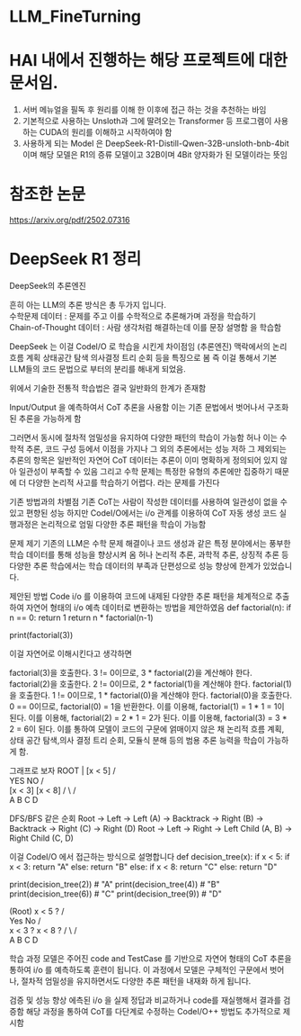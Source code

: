 # LLM_FineTurning

# HAI 내에서 진행하는 해당 프로젝트에 대한 문서임.
1. 서버 메뉴얼을 필독 후 원리를 이해 한 이후에 접근 하는 것을 추천하는 바임
2. 기본적으로 사용하는 Unsloth과 그에 딸려오는 Transformer 등 프로그램이 사용하는 CUDA의 원리를 이해하고 시작하여야 함
3. 사용하게 되는 Model 은 DeepSeek-R1-Distill-Qwen-32B-unsloth-bnb-4bit 이며 해당 모델은 R1의 증류 모델이고 32B이며 4Bit 양자화가 된 모델이라는 뜻임


# 참조한 논문
https://arxiv.org/pdf/2502.07316

# DeepSeek R1 정리
DeepSeek의 추론엔진  

흔히 아는 LLM의 추론 방식은 총 두가지 입니다. <br/>
수학문제 데이터 : 문제를 주고 이를 수학적으로 추론해가며 과정을 학습하기 <br/>
Chain-of-Thought 데이터 : 사람 생각처럼 해결하는데 이를 문장 설명함 을 학습함

DeepSeek 는 이걸 Codel/O 로 학습을 시킨게 차이점임 (추론엔진)
맥락에서의 논리 흐름 계획 상태공간 탐색 의사결정 트리 순회 등을 특징으로 봄
즉 이걸 통해서 기본 LLM들의 코드 문법으로 부터의 분리를 해내게 되었음.

위에서 기술한 전통적 학습법은 결국 일반화의 한계가 존재함

Input/Output 을 예측하여서 CoT 추론을 사용함
이는 기존 문법에서 벗어나서 구조화된 추론을 가능하게 함 

그러면서 동시에 절차적 엄밀성을 유지하여 다양한 패턴의 학습이 가능함
허나 이는 수학적 추론, 코드 구성 등에서 이점을 가지나 그 외의 추론에서는 성능 저하
그 제외되는 추론의 항목은 일반적인 자연어 CoT 데이터는 추론이 이미 명확하게 정의되어 있지 않아 일관성이 부족할 수 있음
그리고 수학 문제는 특정한 유형의 추론에만 집중하기 때문에 더 다양한 논리적 사고를 학습하기 어렵다. 라는 문제를 가진다

기존 방법과의 차별점
기존 CoT는 사람이 작성한 데이터를 사용하여 일관성이 없을 수 있고 편향된 성능
하지만 CodeI/O에서는 i/o 관계를 이용하여 CoT 자동 생성
코드 실행과정은 논리적으로 엄밀 다양한 추론 패턴을 학습이 가능함

문제 제기
기존의 LLM은 수학 문제 해결이나 코드 생성과 같은 특정 분야에서는 풍부한 학습 데이터를 통해 성능을 향상시켜 옴 허나 논리적 추론, 과학적 추론, 상징적 추론 등 다양한 추론 학습에서는 학습 데이터의 부족과 단편성으로 성능 향상에 한계가 있었습니다.

제안된 방법
Code i/o 를 이용하여 코드에 내제된 다양한 추론 패턴을 체계적으로 추출하여 자연어 형태의 i/o 예측 데이터로 변환하는 방법을 제안하였음
def factorial(n):
    if n == 0:
        return 1
    return n * factorial(n-1)

print(factorial(3))

이걸 자연어로 이해시킨다고 생각하면

factorial(3)을 호출한다.
3 != 0이므로, 3 * factorial(2)을 계산해야 한다.
factorial(2)을 호출한다.
2 != 0이므로, 2 * factorial(1)을 계산해야 한다.
factorial(1)을 호출한다.
1 != 0이므로, 1 * factorial(0)을 계산해야 한다.
factorial(0)을 호출한다.
0 == 0이므로, factorial(0) = 1을 반환한다.
이를 이용해, factorial(1) = 1 * 1 = 1이 된다.
이를 이용해, factorial(2) = 2 * 1 = 2가 된다.
이를 이용해, factorial(3) = 3 * 2 = 6이 된다.
이를 통하여 모델이 코드의 구문에 얽매이지 않은 채 논리적 흐름 계획, 상태 공간 탐색,의사 결정 트리 순회, 모듈식 분해 등의 범용 추론 능력을 학습이 가능하게 함.

그래프로 보자
        ROOT
         |
       [x < 5]
       /    \
   YES      NO
   /         \
[x < 3]      [x < 8]
 /    \      /    \
A      B    C      D

DFS/BFS 같은 순회
Root → Left → Left (A) → Backtrack → Right (B) → Backtrack → Right (C) → Right (D)
Root → Left → Right → Left Child (A, B) → Right Child (C, D)

이걸 CodeI/O 에서 접근하는 방식으로 설명합니다
def decision_tree(x):
    if x < 5:
        if x < 3:
            return "A"
        else:
            return "B"
    else:
        if x < 8:
            return "C"
        else:
            return "D"

print(decision_tree(2))  # "A"
print(decision_tree(4))  # "B"
print(decision_tree(6))  # "C"
print(decision_tree(9))  # "D"

(Root) x < 5 ?
        /        \
    Yes          No
    /             \
 x < 3 ?         x < 8 ?
  /    \         /      \
 A      B       C        D

학습 과정
모델은 주어진 code and TestCase 를 기반으로 자연어 형태의 CoT 추론을 통하여 
i/o 를 예측하도록 훈련이 됩니다. 이 과정에서 모델은 구체적인 구문에서 벗어나, 절차적 엄밀성을 유지하면서도 다양한 추론 패턴을 내재화 하게 됩니다.

검증 및 성능 향상 
에측된 i/o 을 실제 정답과 비교하거나 code를 재실행해서 결과를 검증함
해당 과정을 통하여 CoT를 다단계로 수정하는 CodeI/O++ 방법도 추가적으로 제시함
